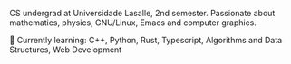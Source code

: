 CS undergrad at Universidade Lasalle, 2nd semester. Passionate about mathematics, physics, GNU/Linux, Emacs and computer graphics.

🌱 Currently learning: C++, Python, Rust, Typescript, Algorithms and Data Structures, Web Development

